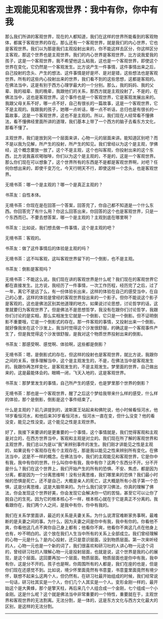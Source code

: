 # 主观能见和客观世界：我中有你，你中有我

那么我们所讲的客观世界，现在的人都知道，我们在这样的世界所能看到的客观物体，都属于客观世界的存在。那么还有一个客观世界，就是我们的内心世界，它也是客观世界。我们以为那是我们主观投射出来的，你不能这样去区分，你这样区分主客观，那这个世界也是主观世界。我们的内心世界是客观世界，比方说我爱我的孩子，这是一个客观世界，我不希望他这么粘我，这也是一个客观世界，即使这个世界在变化，它仍然是一个客观发生。比方说产生一件事情，这件事情出来之后，自己投射的念头、产生的想法、这件事情是好是坏、是对是错，这些想法也是客观世界。所有的这些内心投射出来的世界，我们看不到的这些思想，这都是客观的。在佛法当中，这是有别于西方心理学最大的一个分别。那么，我的妈妈、我的父辈、我的祖辈、我的晚辈，我跟他们的关系，那西方就是主观投射了，不是的，在佛法当中，这也是客观世界。这个事件也是一个客观世界，它是客观发展出来的。我跟父母关系不好，哪一点不好，自己有很长的一篇故事，这是一个客观世界，它不是主观的。我跟我的孩子，她哪一点听话，哪一点不听话，总归也是有很长的一篇故事，这是一个客观世界，这也不是主观的。所以，我们现在人经常看不懂佛法，看不懂佛经里面所讲的道理，我们基本上带了一个西方的脑子去看东方文化，那看不懂了。

主观世界，我们是放到另一个层面来讲，心物一元的层面来讲。能知道区别吧？而不是以我为见解，所产生的投射，所产生的知见。我们曾经以为这个是主观，学佛经，这个概念要放一放了。这个不是主观，这个也叫客观，你投射出来的这个东西，比方说我喜欢喝咖啡，你们以为这个是主观的，不是的，这是一个客观世界。那么你们现在可以想象了，这个世界所有的东西是不是都是客观世界啊，对吧？任何你想出来的，即使千变万化，今天行明天不行，即使这样一个念头，也是客观世界。

无境书茶：哪一个是主观的？哪一个是真正主观的？

书茶友：自性本体。

无境书茶：你现在是在回答一个答案，回答完了，你自己都不知道是一个什么东西。你回答完了有什么用？你这么回答出来，你回答的这个也是客观世界，只是一个东西而已。不要去想答案，哪一个是主观的？主观到底在哪里啊？

书茶友：比如说，我们想去做一件事情，这个是主观的吧？

无境书茶：客观的。

书茶友：做了这件事情后的体验是主观的吗？

无境书茶：这不叫客观，这叫客观世界留下的一个倒影，也不是主观。

书茶友：倒影是客观吗？

无境书茶：不能这么说。我们现在讲的客观世界是什么呢？我们现在的客观世界它都在直接发生。比方说，我经历了一件事情，一次工作历程，经历完了之后，过了一年，离它不是远了么，有一份体验长出来，这样的体验在自己的感受当中，在自己的心里，这样的体验是曾经的客观世界投出来的一个影子。但你不能说这个影子是客观的，这也是佛法区别其他道理的地方。如果说讨论思想，讨论哲学的话，这里就要归为客观世界了。但是佛法不是思想哲学，我没有在跟你们讨论哲学，我跟你们讨论的是实相，那么实相发生它就是一个倒影，它只是一个倒影。但不证明倒影不重要哦，它是一个倒影式的存在。那一件客观的事情，又投射出来一个倒影。就好像我坐在这个沙发上，我当时觉得这个沙发很舒服，的确这是一个客观事件产生了，但是我觉得这个沙发很舒服，是我对这个物质世界投射出来的倒影。

书茶友：那感受啊、感觉啊、体验啊，这些都是倒影？

无境书茶：嗯，是倒影式的存在。但这样的投射也是客观世界，就比方说，我跟你之间的关系，很多理解当中，这个是主观发生的，不是，在佛法当中是客观发生的。我跟你再怎样变化，是客观发生的，不是主观发生。梦里面的世界，自己做出来的，这是最能体会的。眼睛一闭，飞天入地的，这是客观世界。

书茶友：那梦里发生的事情，自己所产生的感受，也是梦里那个世界的倒影？

无境书茶：那也是一个客观世界，醒了之后这个梦给我带来什么样的感受，什么样的体验，那个是倒影，倒影是这个事件结束了。

什么是主观的？前几讲提到的，波斯匿王站起来和佛陀说，他小时候看恒河水，他18岁看恒河水，和他后来30岁看恒河水，恒河水一直在变，但什么没变？他的看没变，能见之性没变。这个能见之性是主观世界。

好了，我接下来要讲的是更重要的一个事情，这个事情就是，我们觉得客观和主观是对立的，在西方世界当中，客观和主观是对立的。我们现在所了解的客观世界和主观世界，我们总以为是以“我”来辨别事件的发生。我们刚才讲能见之性是主观的，如果说有个客观存在有个主观存在，那是我以能见之性来辨别所有变化。在佛法当中，这是不一样的概念。在佛法当中，我们的主观能见和客观世界，它是你中有我，我中有你的世界。什么叫你中有我，我中有你？这两个东西分不开。分不开是什么？我们在这个世界上，我们开始产生的所有的恐惧、不安、焦虑，都是因为分离，都是因为一个分离思维啊！没有分离思维，我们哪里来的恐惧？我们最小时候的恐惧是死亡，还不是自己，大概是亲人的死亡，这大概是所有小孩子第一个恐惧，这是分离思维，这是大脑带来的。为什么我们说学习佛法，你真的理解了佛法，你会发现这个世界好美，你会发现它会解决你一切的苦恼，甚至它可以让你了脱自己的生死。因为它的根本核心不一样，根本核心就在于它是真正不分离的。我看跟你在，我们两个人之间，是我中有你，你中有我的。

我们在关系学里面讲，最近的关系是夫妻关系。为什么说清官难断家务事啊，最难断的是夫妻之间的事。为什么，因为夫妻之间是你中有我，我中有你的。你看他不爽，你看他这几点不爽你自己身上都有；他看你不爽，他看你不爽这几点在他身上也有，吵不明白的。这个放在我们人生当中所有的关系上全部成立。我们曾经理解的心物一元是什么？是内心投射，还只是意识层面，没到物质层面。第一次来听经的人，心物一元也是一个新的词了，我们很喜欢和研习社的人讲心物一元这个词的，曾经研习社的人理解心物一元是投射层面，也就是说，这个世界是我的心的展现，是这个层面。这回要再加一个层面，物质层面。物质层面也是你中有我，我中有你，这是分不开的。孩子也是啊，你周围所有的人都是，我们在座的也是，但是你们现在还感觉不到。比如说，境少怀里面竟然有书意童，书意童里面竟然有境少怀，联想不起来么这两个人，但仍然有。在研习社最开始组成的时候，我们经常说一句话，研习社其实是一个人，你们几个人其实是一个人。变形金刚一样的，最开始这个是大黄蜂，那个是擎天柱，再后来几个人组合成一个金刚，七个组成一个小金刚。这是什么呢？这个就是佛法当中非常重要的一个特性，重要就在于，主观世界和客观世界的无法割离。无法分割，是一体的，这是东方文化与西方文化最大的区别，是这样的无法分割。

 ****



